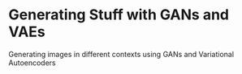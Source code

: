 # Generating Stuff with GANs and VAEs
 Generating images in different contexts using GANs and Variational Autoencoders
